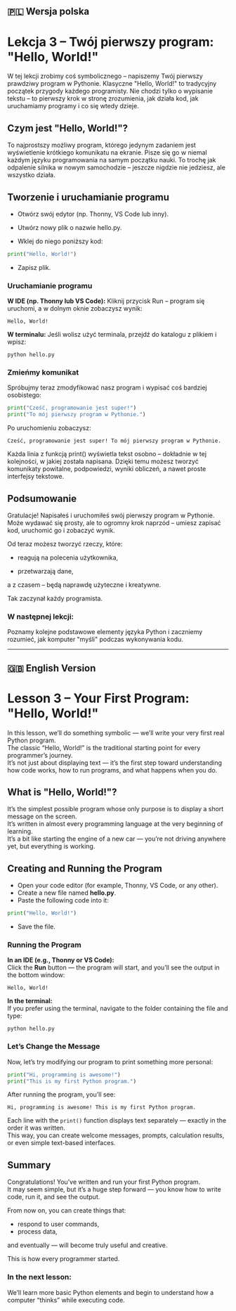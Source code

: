 ## 🇵🇱 Wersja polska

# Lekcja 3 – Twój pierwszy program: "Hello, World!"

W tej lekcji zrobimy coś symbolicznego – napiszemy Twój pierwszy prawdziwy program w Pythonie. 
Klasyczne "Hello, World!" to tradycyjny początek przygody każdego programisty. 
Nie chodzi tylko o wypisanie tekstu – to pierwszy krok w stronę zrozumienia, jak działa kod, jak uruchamiamy programy i co się wtedy dzieje.

## Czym jest "Hello, World!"?

To najprostszy możliwy program, którego jedynym zadaniem jest wyświetlenie krótkiego komunikatu na ekranie. 
Pisze się go w niemal każdym języku programowania na samym początku nauki. 
To trochę jak odpalenie silnika w nowym samochodzie – jeszcze nigdzie nie jedziesz, ale wszystko działa.

## Tworzenie i uruchamianie programu

* Otwórz swój edytor (np. Thonny, VS Code lub inny).

* Utwórz nowy plik o nazwie hello.py.

* Wklej do niego poniższy kod:
```python
print("Hello, World!")
```
* Zapisz plik.

### Uruchamianie programu

**W IDE (np. Thonny lub VS Code):**
Kliknij przycisk Run – program się uruchomi, a w dolnym oknie zobaczysz wynik:

`Hello, World!`

**W terminalu:**
Jeśli wolisz użyć terminala, przejdź do katalogu z plikiem i wpisz:

`python hello.py`

### Zmieńmy komunikat

Spróbujmy teraz zmodyfikować nasz program i wypisać coś bardziej osobistego:
```python
print("Cześć, programowanie jest super!")
print("To mój pierwszy program w Pythonie.")
```
Po uruchomieniu zobaczysz:

`Cześć, programowanie jest super!
To mój pierwszy program w Pythonie.`

Każda linia z funkcją print() wyświetla tekst osobno – dokładnie w tej kolejności, w jakiej została napisana. Dzięki temu możesz tworzyć komunikaty powitalne, podpowiedzi, wyniki obliczeń, a nawet proste interfejsy tekstowe.

## Podsumowanie

Gratulacje! Napisałeś i uruchomiłeś swój pierwszy program w Pythonie. Może wydawać się prosty, ale to ogromny krok naprzód – umiesz zapisać kod, uruchomić go i zobaczyć wynik.

Od teraz możesz tworzyć rzeczy, które:

* reagują na polecenia użytkownika,

* przetwarzają dane,

a z czasem – będą naprawdę użyteczne i kreatywne.

Tak zaczynał każdy programista.

### W następnej lekcji:

Poznamy kolejne podstawowe elementy języka Python i zaczniemy rozumieć, jak komputer "myśli" podczas wykonywania kodu.

---

## 🇬🇧 English Version

# Lesson 3 – Your First Program: "Hello, World!"

In this lesson, we’ll do something symbolic — we’ll write your very first real Python program.  
The classic “Hello, World!” is the traditional starting point for every programmer’s journey.  
It’s not just about displaying text — it’s the first step toward understanding how code works, how to run programs, and what happens when you do.

## What is "Hello, World!"?

It’s the simplest possible program whose only purpose is to display a short message on the screen.  
It’s written in almost every programming language at the very beginning of learning.  
It’s a bit like starting the engine of a new car — you’re not driving anywhere yet, but everything is working.

## Creating and Running the Program

* Open your code editor (for example, Thonny, VS Code, or any other).  
* Create a new file named **hello.py**.  
* Paste the following code into it:
```python
print("Hello, World!")
```
* Save the file.

### Running the Program

**In an IDE (e.g., Thonny or VS Code):**  
Click the **Run** button — the program will start, and you’ll see the output in the bottom window:

`Hello, World!`

**In the terminal:**  
If you prefer using the terminal, navigate to the folder containing the file and type:

`python hello.py`

### Let’s Change the Message

Now, let’s try modifying our program to print something more personal:
```python
print("Hi, programming is awesome!")
print("This is my first Python program.")
```
After running the program, you’ll see:

`Hi, programming is awesome!
This is my first Python program.`

Each line with the `print()` function displays text separately — exactly in the order it was written.  
This way, you can create welcome messages, prompts, calculation results, or even simple text-based interfaces.

## Summary

Congratulations! You’ve written and run your first Python program.  
It may seem simple, but it’s a huge step forward — you know how to write code, run it, and see the output.

From now on, you can create things that:

* respond to user commands,  
* process data,  

and eventually — will become truly useful and creative.

This is how every programmer started.

### In the next lesson:

We’ll learn more basic Python elements and begin to understand how a computer “thinks” while executing code.

